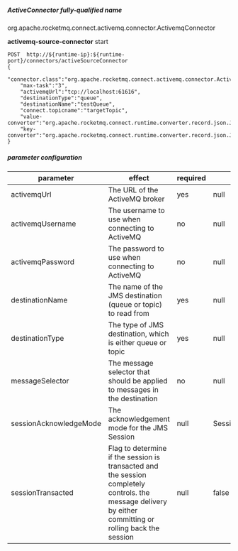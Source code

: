 ##### ActiveConnector fully-qualified name
org.apache.rocketmq.connect.activemq.connector.ActivemqConnector

**activemq-source-connector** start

```
POST  http://${runtime-ip}:${runtime-port}/connectors/activeSourceConnector
{
    "connector.class":"org.apache.rocketmq.connect.activemq.connector.ActivemqSourceConnector",
    "max-task":"3",
    "activemqUrl":"tcp://localhost:61616",
    "destinationType":"queue",
    "destinationName":"testQueue",
    "connect.topicname":"targetTopic",
    "value-converter":"org.apache.rocketmq.connect.runtime.converter.record.json.JsonConverter",
    "key-converter":"org.apache.rocketmq.connect.runtime.converter.record.json.JsonConverter"
}
```

##### parameter configuration

parameter | effect | required |default
---|--- |--- | ---
activemqUrl | The URL of the ActiveMQ broker | yes | null
activemqUsername | The username to use when connecting to ActiveMQ | no |  null
activemqPassword|  The password to use when connecting to ActiveMQ    | no  | null
destinationName | The name of the JMS destination (queue or topic) to read from   |  yes | null
destinationType | The type of JMS destination, which is either queue or topic | yes | null
messageSelector | The message selector that should be applied to messages in the destination    |  no  | null 
sessionAcknowledgeMode | The acknowledgement mode for the JMS Session  | null | Session.AUTO_ACKNOWLEDGE
sessionTransacted | Flag to determine if the session is transacted and the session completely controls. the message delivery by either committing or rolling back the session      | null | false
